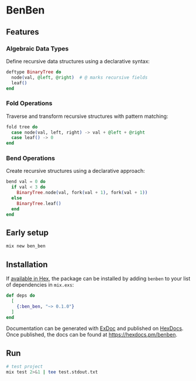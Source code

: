 BenBen
========

## Features

### Algebraic Data Types

Define recursive data structures using a declarative syntax:

```elixir
deftype BinaryTree do
  node(val, @left, @right)  # @ marks recursive fields
  leaf()
end
```

### Fold Operations

Traverse and transform recursive structures with pattern matching:

```elixir
fold tree do
  case node(val, left, right) -> val + @left + @right
  case leaf() -> 0
end
```

### Bend Operations

Create recursive structures using a declarative approach:

```elixir
bend val = 0 do
  if val < 3 do
    BinaryTree.node(val, fork(val + 1), fork(val + 1))
  else
    BinaryTree.leaf()
  end
end
```

## Early setup
```bash
mix new ben_ben
```

## Installation

If [available in Hex](https://hex.pm/docs/publish), the package can be installed
by adding `benben` to your list of dependencies in `mix.exs`:

```elixir
def deps do
  [
    {:ben_ben, "~> 0.1.0"}
  ]
end
```

Documentation can be generated with [ExDoc](https://github.com/elixir-lang/ex_doc)
and published on [HexDocs](https://hexdocs.pm). Once published, the docs can
be found at <https://hexdocs.pm/benben>.

## Run
```bash
# test project
mix test 2>&1 | tee test.stdout.txt
```
